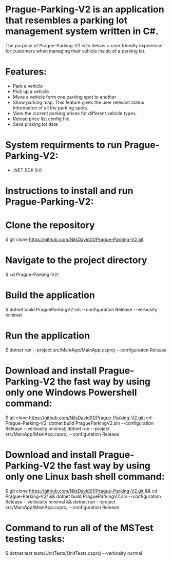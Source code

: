 # Prague-Parking-V2 is an application that resembles a parking lot management system written in C#. 

The purpose of Prague-Parking-V2 is to deliver a user friendly experience for customers when managing their vehicle inside of a parking lot. 

# Features: 
* Park a vehicle
* Pick up a vehicle
* Move a vehicle form one parking spot to another
* Show parking map. This feature gives the user relevant status information of all the parking spots.
* View the current parking prices for different vehicle types.
* Reload price list config file
* Save praking lot data 

# System requirments to run Prague-Parking-V2:
- .NET SDK 9.0 

# Instructions to install and run Prague-Parking-V2:
# Clone the repository
$ git clone https://github.com/NilsDavid01/Prague-Parking-V2.git

# Navigate to the project directory
$ cd Prague-Parking-V2/

# Build the application
$ dotnet build PragueParkingV2.sln --configuration Release --verbosity minimal

# Run the application
$ dotnet run --project src/MainApp/MainApp.csproj --configuration Release

# Download and install Prague-Parking-V2 the fast way by using only one Windows Powershell command:
$ git clone https://github.com/NilsDavid01/Prague-Parking-V2.git; cd Prague-Parking-V2; dotnet build PragueParkingV2.sln --configuration Release --verbosity minimal; dotnet run --project src/MainApp/MainApp.csproj --configuration Release

# Download and install Prague-Parking-V2 the fast way by using only one Linux bash shell command:
$ git clone https://github.com/NilsDavid01/Prague-Parking-V2.git && cd Prague-Parking-V2/ && dotnet build PragueParkingV2.sln --configuration Release --verbosity minimal && dotnet run --project src/MainApp/MainApp.csproj --configuration Release

# Command to run all of the MSTest testing tasks:
$ dotnet test tests/UnitTests/UnitTests.csproj --verbosity normal



